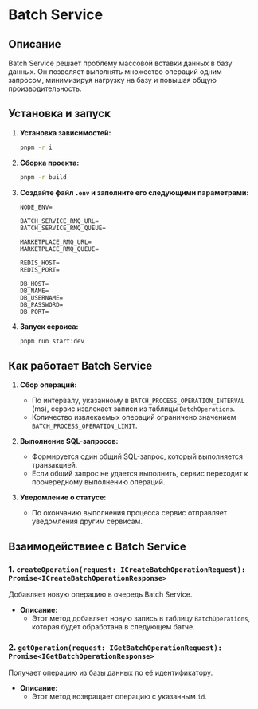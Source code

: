 # Batch Service

## Описание

Batch Service решает проблему массовой вставки данных в базу данных. Он позволяет выполнять множество операций одним запросом, минимизируя нагрузку на базу и повышая общую производительность.

## Установка и запуск

1. **Установка зависимостей:**

   ```bash
   pnpm -r i
   ```

2. **Сборка проекта:**

   ```bash
   pnpm -r build
   ```

3. **Создайте файл `.env` и заполните его следующими параметрами:**

   ```plaintext
   NODE_ENV=

   BATCH_SERVICE_RMQ_URL=
   BATCH_SERVICE_RMQ_QUEUE=

   MARKETPLACE_RMQ_URL=
   MARKETPLACE_RMQ_QUEUE=

   REDIS_HOST=
   REDIS_PORT=

   DB_HOST=
   DB_NAME=
   DB_USERNAME=
   DB_PASSWORD=
   DB_PORT=
   ```

4. **Запуск сервиса:**
   ```bash
   pnpm run start:dev
   ```

## Как работает Batch Service

1. **Сбор операций:**

   - По интервалу, указанному в `BATCH_PROCESS_OPERATION_INTERVAL` (ms), сервис извлекает записи из таблицы `BatchOperations`.
   - Количество извлекаемых операций ограничено значением `BATCH_PROCESS_OPERATION_LIMIT`.

2. **Выполнение SQL-запросов:**

   - Формируется один общий SQL-запрос, который выполняется транзакцией.
   - Если общий запрос не удается выполнить, сервис переходит к поочередному выполнению операций.

3. **Уведомление о статусе:**
   - По окончанию выполнения процесса сервис отправляет уведомления другим сервисам.

  
## Взаимодействиее с Batch Service


### 1. `createOperation(request: ICreateBatchOperationRequest): Promise<ICreateBatchOperationResponse>`
Добавляет новую операцию в очередь Batch Service.

- **Описание:** 
  - Этот метод добавляет новую запись в таблицу `BatchOperations`, которая будет обработана в следующем батче.

### 2. `getOperation(request: IGetBatchOperationRequest): Promise<IGetBatchOperationResponse>`
Получает операцию из базы данных по её идентификатору.

- **Описание:**
  - Этот метод возвращает операцию с указанным `id`.


